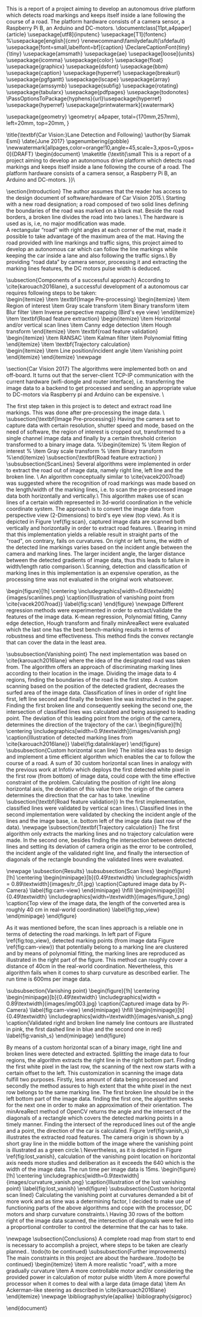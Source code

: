 This is a report of a project aiming to develop an autonomous drive platform which detects road markings and keeps itself inside a lane following the course of a road. The platform hardware consists of a camera sensor, a Raspberry Pi B, an Arduino and DC-motors.
\documentclass[11pt,a4paper]{article}
\usepackage[utf8]{inputenc}
\usepackage[T1]{fontenc}
%\usepackage[english]{cmr}
\renewcommand\familydefault{\sfdefault}
\usepackage[font=small,labelfont=bf]{caption}
\DeclareCaptionFont{tiny}{\tiny}
\usepackage{amsmath}
\usepackage{ae}
\usepackage[loose]{units}
\usepackage{icomma}
\usepackage{color}
\usepackage{float}
\usepackage{graphicx}
\usepackage{dsfont}
\usepackage{bbm}
\usepackage{caption}
\usepackage{hyperref}
\usepackage{breakurl}
\usepackage{pgfgantt}
\usepackage{lscape}
\usepackage{array}
\usepackage{amssymb}
\usepackage{subfig}
\usepackage{rotating}
\usepackage{tabularx}
\usepackage{pdfpages}
\usepackage{todonotes} 
\PassOptionsToPackage{hyphens}{url}\usepackage{hyperref}
\usepackage{hyperref}
\usepackage[printwatermark]{xwatermark}

\usepackage{geometry}
 \geometry{
 a4paper,
 total={170mm,257mm},
 left=20mm,
 top=20mm,
 }



\title{\textbf{Car Vision:}Lane Detection and Following}
\author{by Siamak Esmi}
\date{June 2017}
\pagenumbering{gobble}
\newwatermark[allpages,color=orange!10,angle=45,scale=3,xpos=0,ypos=0]{DRAFT}
\begin{document}
\maketitle
{\textit{\small This is a report of a project aiming to develop an autonomous drive platform which detects road markings and keeps itself inside a lane following the course of a road. The platform hardware consists of a camera sensor, a Raspberry Pi B, an Arduino and DC-motors. }}\\

\section{Introduction}
The author assumes that the reader has access to the design document of software/hardware of Car Vision 2015.\\
Starting with a new road designation; a road composed of two solid lines defining the boundaries of the road was marked on a black mat. Beside the road borders, a broken line divides the road into two lanes.\\
The hardware is used as is, i.e, no major modification was made.  
A rectangular “road” with right angles at each corner of the mat, made it possible to take advantage of the maximum area of the mat.
Having the road provided with line markings and traffic signs, this project aimed to develop an autonomous car which can follow the line markings while keeping the car inside a lane and also following the traffic signs.\\
By providing “road data” by camera sensor, processing it and extracting the marking lines features, the DC motors pulse width is deduced.

\subsection{Components of a successful approach}
According to \cite{karouach2016lane}, a successful development of a autonomous car requires following steps to be taken:  
\begin{itemize}
    \item \textbf{Image Pre-processing}
        \begin{itemize}
            \item Region of interest
            \item Gray scale transform
            \item Binary transform
            \item Blur filter
            \item Inverse perspective mapping (Bird's eye view)
        \end{itemize}
    \item \textbf{Road feature extraction} 
        \begin{itemize}
            \item Horizontal and/or vertical scan lines
            \item Canny edge detection 
            \item Hough transform
        \end{itemize}
    \item \textbf{road feature validation}
        \begin{itemize}
            \item RANSAC
            \item Kalman filter
            \item Polynomial fitting
        \end{itemize}
    \item \textbf{Trajectory calculation}  
        \begin{itemize}
            \item Line position/incident angle
            \item Vanishing point
        \end{itemize}
\end{itemize}
\newpage

\section{Car Vision 2017}
The algorithms were implemented both on and off-board. It turns out that the server-client TCP-IP communication with the current hardware (wifi-dongle and router interface), i.e. transferring the image data to a backend to get processed and sending an appropriate value to DC-motors via Raspberry pi and Arduino can be expensive. \\ 

The first step taken in this project is to detect and extract road line markings. This was done after pre-processing the image data. \\
\subsection{\textbf{Image Pre-processing}}
Having the camera set to capture data with certain resolution, shutter speed and mode, based on the need of software, the region of interest is cropped out, transformed to a single channel image data and finally by a certain threshold criterion transformed to a binary image data.
%\begin{itemize}
%    \item Region of interest
%    \item Gray scale transform
%    \item Binary transform    
%\end{itemize}
\subsection{\textbf{Road feature extraction} }
\subsubsection{ScanLines}
Several algorithms were implemented in order to extract the road out of image data, namely right line, left line and the broken line. \\
An algorithm conceptually similar to \cite{vacek2007road} was suggested where the recognition of road markings was made based on the length/width of the marking lines, i.e. to scan the pre-processed image data both horizontally and vertically.\\
This algorithm makes use of scan lines of a certain width represented in 3d-world coordination in the vehicle coordinate system. The approach is to convert the image data from perspective view (2-Dimensions) to bird's eye view (top view). As it is depicted in Figure \ref{fig:scan}, captured image data are scanned both vertically and horizontally in order to extract road features. \\
Bearing in mind that this implementation yields a reliable result in straight parts of the "road", on contrary, fails on curvatures. On right or left turns, the width of the detected line markings varies based on the incident angle between the camera and marking lines. The larger incident angle, the larger distance between the detected gradients of image data, thus this leads to failure in width/length ratio comparison.\\
Scanning, detection and classification of marking lines in this implementation is an expensive operation, as the processing time was not evaluated in the original work whatsoever.  

\begin{figure}[!h]
\centering
\includegraphics[width=0.6\textwidth]{images/scanlines.png}
\caption{Illustration of vanishing point from \cite{vacek2007road}}
\label{fig:scan}
\end{figure}
\newpage
Different regression methods were experimented in order to extract/validate the features of the image data.
K-mean regression, Polynomial fitting, Canny edge detection, Hough transform and finally minAreaRect were evaluated which the last one has the best bench-marking results in terms of robustness and time effectiveness. This method finds the convex rectangle that can cover the data in the least area. 

\subsubsection{Vanishing point}
The next implementation was based on \cite{karouach2016lane} where the idea of the designated road was taken from. The algorithm offers an approach of discriminating marking lines according to their location in the image. Dividing the image data to 4 regions, finding the boundaries of the road is the first step. A custom scanning based on the position of the detected gradient, decreases the surfed area of the image data. Classification of lines in order of right line first, left line second and finally the broken line was instructed in the paper. Finding the first broken line and consequently seeking the second one, the intersection of classified lines was calculated and being assigned to leading point. The deviation of this leading point from the origin of the camera, determines the direction of the trajectory of the car.\\
\begin{figure}[!h]
\centering
\includegraphics[width=0.9\textwidth]{images/vanish.png}
\caption{Illustration of detected marking lines from \cite{karouach2016lane}}
\label{fig:datalinklayer}
\end{figure}
\subsubsection{Custom horizontal scan line}
The initial idea was to design and implement a time efficient algorithm which enables the car to follow the course of a road. A sum of 30 custom horizontal scan lines in analogy with the previous work at Infotiv which deploys the first detected white pixel in the first row (from bottom) of image data, could cope with the time effective constraint of the problem. Calculating the position of right line along horizontal axis, the deviation of this value from the origin of the camera determines the direction that the car has to take. 
\newline
\subsection{\textbf{Road feature validation}}
In the first implementation, classified lines were validated by vertical scan lines.\\
Classified lines in the second implementation were validated by checking the incident angle of the lines and the image base, i.e. bottom left of the image data (last row of the data). 
\newpage
\subsection{\textbf{Trajectory calculation}}
The first algorithm only extracts the marking lines and no trajectory calculation were made. In the second one, besides finding the intersection between detected lines and setting its deviation of camera origin as the error to be controlled, the incident angle of the validated right line, and finally the intersection of diagonals of the rectangle bounding the validated lines were evaluated.

\newpage
\subsection{Results}
\subsubsection{Scan lines}
\begin{figure}[!h]
    \centering
    \begin{minipage}[b]{0.49\textwidth}
    \includegraphics[width = 0.89\textwidth]{images/tr_01.jpg}
    \caption{Captured image data by Pi-Camera}
    \label{fig:cam-view}
  \end{minipage}
  \hfill
  \begin{minipage}[b]{0.49\textwidth}
    \includegraphics[width=\textwidth]{images/figure_1.png}
    \caption{Top view of the image data, the length of the converted area is roughly 40 cm in real-world coordination}
    \label{fig:top_view}
  \end{minipage}
\end{figure}

As it was mentioned before, the scan lines approach is a reliable one in terms of detecting the road markings. In left part of Figure \ref{fig:top_view}, detected marking points (from image data Figure \ref{fig:cam-view}) that potentially belong to a marking line are clustered and by means of polynomial fitting, the marking lines are reproduced as illustrated in the right part of the figure. This method can roughly cover a distance of 40cm in the real-world coordination. Nevertheless, this algorithm fails when it comes to sharp curvature as described earlier. The run time is 600ms per image data.

\subsubsection{Vanishing point}
\begin{figure}[!h]
    \centering
    \begin{minipage}[b]{0.49\textwidth}
    \includegraphics[width = 0.89\textwidth]{images/img003.jpg}
    \caption{Captured image data by Pi-Camera}
    \label{fig:cam-view}
  \end{minipage}
  \hfill
  \begin{minipage}[b]{0.49\textwidth}
    \includegraphics[width=\textwidth]{images/vanish_s.png}
    \caption{Validated right and broken line namely line contours are illustrated in pink, the first dashed line in blue and the second one in red}
    \label{fig:vanish_s}
  \end{minipage}
\end{figure}

By means of a custom horizontal scan of a binary image, right line and broken lines were detected and extracted. Splitting the image data to four regions, the algorithm extracts the right line in the right bottom part. Finding the first white pixel in the last row, the scanning of the next row starts with a certain offset to the left. This customization in scanning the image data fulfill two purposes. Firstly, less amount of data being processed and secondly the method assures to high extent that the white pixel in the next row belongs to the same marking line. The first broken line should be in the left bottom part of the image data. finding the first one, the algorithm seeks for the next one in order to make an approximation of their orientation. The minAreaRect method of OpenCV returns the angle and the intersect of the diagonals of a rectangle which covers the detected marking points in a timely manner. Finding the intersect of the reproduced lines out of the angle and a point, the direction of the car is calculated. Figure \ref{fig:vanish_s} illustrates the extracted road features. The camera origin is shown by a short gray line in the middle bottom of the image where the vanishing point is illustrated as a green circle.\\
Nevertheless, as it is depicted in Figure \ref{fig:lost_vanish}, calculation of the vanishing point location on horizontal axis needs more studies and deliberation as it exceeds the 640 which is the width of the image data. The run time per image data is 15ms.
\begin{figure}[!h]
\centering
\includegraphics[width=0.9\textwidth]{images/curvature_vanish.png}
\caption{Illustration of the lost vanishing point}
\label{fig:lost_vanish}
\end{figure}
\subsubsection{Custom horizontal scan lined}
Calculating the vanishing point at curvatures demanded a bit of more work and as time was a determining factor, I decided to make use of functioning parts of the above algorithms and cope with the processor, DC motors and sharp curvature constraints.\\
Having 30 rows of the bottom right of the image data scanned, the intersection of diagonals were fed into a proportional controller to control the determine that the car has to take.

\newpage
\subsection{Conclusions}
A complete road map from start to end is necessary to accomplish a project, where steps to be taken are clearly planned.. \todo{to be continued}
\subsubsection{Further improvements}
The main constraints in this project are about the hardware..\todo{to be continued}
\begin{itemize}
    \item A more realistic "road", with a more gradually curvature
    \item A more controllable motor and/or considering the provided power in calculation of motor pulse width
    \item A more powerful processor when it comes to deal with a large data (image data)
    \item An Ackerman-like steering as described in \cite{karouach2016lane} 
\end{itemize}
\newpage
\bibliographystyle{apalike} 
\bibliography{sigproc}

\end{document}


